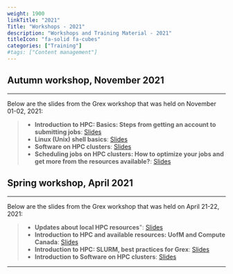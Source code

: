 ```yaml
---
weight: 1900
linkTitle: "2021"
Title: "Workshops - 2021"
description: "Workshops and Training Material - 2021"
titleIcon: "fa-solid fa-cubes"
categories: ["Training"]
#tags: ["Content management"]
---
```


## Autumn workshop, November 2021
---

Below are the slides from the Grex workshop that was held on November 01-02, 2021:

> - **Introduction to HPC: Basics: Steps from getting an account to submitting jobs**: [Slides](/workshops/autumn2021/Intro-to-HPC-Basics-Autumn2021.pdf)
> - **Linux (Unix) shell basics**: [Slides](/workshops/autumn2021/Linux-Shell-Basics-autumn2021-2.pdf)
> - **Software on HPC clusters**: [Slides](/workshops/autumn2021/Intro-HPC-Software-Env-Grex-autumn2021.pdf)
> - **Scheduling jobs on HPC clusters: How to optimize your jobs and get more from the resources available?**: [Slides](/workshops/autumn2021/Adv-Scheduling-Jobs-HPC-Cluster-Grex-autumn2021.pdf)

## Spring workshop, April 2021
---

Below are the slides from the Grex workshop that was held on April 21-22, 2021:

> - **Updates about local HPC resources**": [Slides](/workshops/spring2021/Grex-Updates-Spring2021.pdf)
> - **Introduction to HPC and available resources: UofM and Compute Canada**: [Slides](/workshops/spring2021/Intro-to-HPC-Spring2021.pdf)
> - **Introduction to HPC: SLURM, best practices for Grex**: [Slides](/workshops/spring2021/Intro-SLURM-and-Partitions-Spring2021.pdf)
> - **Introduction to Software on HPC clusters**: [Slides](/workshops/spring2021/Intro-HPC-Software-Spring2021.pdf)

---

<!-- {{< treeview display="tree" />}} -->

<!-- Changes and update:
* Last reviewed on: Apr 25, 2024.
-->
